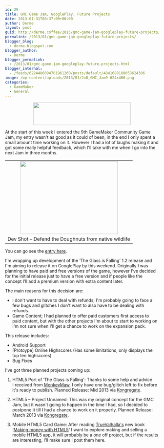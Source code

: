 ```yaml
---
id: 29
title: GMC Game Jam, GooglePlay, Future Projects
date: 2013-01-31T08:37:00+00:00
author: Derme
layout: post
guid: http://derme.coffee/2013/gmc-game-jam-googleplay-future-projects/
permalink: /2013/01/gmc-game-jam-googleplay-future-projects/
blogger_blog:
  - derme.blogspot.com
blogger_author:
  - Derme
blogger_permalink:
  - /2013/01/gmc-game-jam-googleplay-future-projects.html
blogger_internal:
  - /feeds/6224486094781961260/posts/default/4841688188058624386
image: /wp-content/uploads/2013/01/JnD_GMC_Jam9-624x466.png
categories:
  - GameMaker
  - General
---
```

<div style="clear: both; text-align: center;">
  <a style="margin-left: 1em; margin-right: 1em;" href="http://derme.coffee/wp-content/uploads/2013/01/title.png"><img src="http://derme.coffee/wp-content/uploads/2013/01/title-300x69.png" alt="" width="320" height="74" border="0" /></a>
</div>

<div style="clear: both; text-align: center;">
</div>

<div style="clear: both; text-align: center;">
</div>

At the start of this week I entered the 9th GameMaker Community Game Jam, my entry wasn't as good as it could of been, in the end I only spent a small amount time working on it. However I had a lot of laughs making it and got some really helpful feedback, which I'll take with me when I go into the next Jam in three months.

<div>
</div>

<table style="margin-left: auto; margin-right: auto; text-align: center;" cellspacing="0" cellpadding="0" align="center">
  <tr>
    <td style="text-align: center;">
      <a style="margin-left: auto; margin-right: auto;" href="http://derme.coffee/wp-content/uploads/2013/01/JnD_GMC_Jam9.png"><img src="http://derme.coffee/wp-content/uploads/2013/01/JnD_GMC_Jam9-300x224.png" alt="" width="320" height="239" border="0" /></a>
    </td>
  </tr>
  
  <tr>
    <td style="text-align: center;">
      Dev Shot &#8211; Defend the Doughnuts from native wildlife
    </td>
  </tr>
</table>

You can go see the <a href="http://gmc.yoyogames.com/index.php?showtopic=568909&view=findpost&p=4199766" target="_blank" rel="noopener">entry here</a>.

I'm wrapping up development of the &#8216;The Glass is Falling' 1.2 release and I'm aiming to release it on GooglePlay by this weekend. Originally I was planning to have paid and free versions of the game, however I've decided for the initial release just to have a free version and if people like the concept I'll add a premium version with extra content later.

The main reasons for this decision are:

  * I don't want to have to deal with refunds; I'm probably going to face a few bugs and glitches I don't want to also have to be dealing with refunds.
  * Game Content; I had planned to offer paid customers first access to paid content, but with the other projects I'm about to start to working on I'm not sure when I'll get a chance to work on the expansion pack.

<div>
  This release includes:
</div>

<div>
  <ul>
    <li>
      Android Support
    </li>
    <li>
      [Protoype] Online Highscores (Has some limitations, only displays the top ten highscores)
    </li>
    <li>
      Bug Fixes
    </li>
  </ul>
  
  <div>
  </div>
</div>

<div>
  I've got three planned projects coming up:
</div>

1. HTML5 Port of &#8216;The Glass is Falling': Thanks to some help and advice I received from <a href="http://monkeymaw.com/" target="_blank" rel="noopener">MonkeyMaw</a>, I only have one bug/glitch left to fix before it's ready to publish. Planned Release: Mid 2013 via <a href="http://www.kongregate.com/" target="_blank" rel="noopener">Kongregate</a>.

2. HTML5 &#8211; Project Unnamed: This was my original concept for the GMC Jam, but it wasn't going to happen in the time I had, so I decided to postpone it till I had a chance to work on it properly. Planned Release: March 2013 via <a href="http://www.kongregate.com/" target="_blank" rel="noopener">Kongregate</a>.

3. Mobile HTML5 Card Game: After reading <a href="http://www.truevalhalla.com/blog/ebook/" target="_blank" rel="noopener">TrueValhalla's</a> new book &#8216;<a href="http://www.truevalhalla.com/blog/ebook/" target="_blank" rel="noopener">Making money with HTML5</a>&#8216; I want to explore making and selling a mobile HTML5 app, it will probably be a one off project, but if the results are interesting, I'll make sure I post them here.